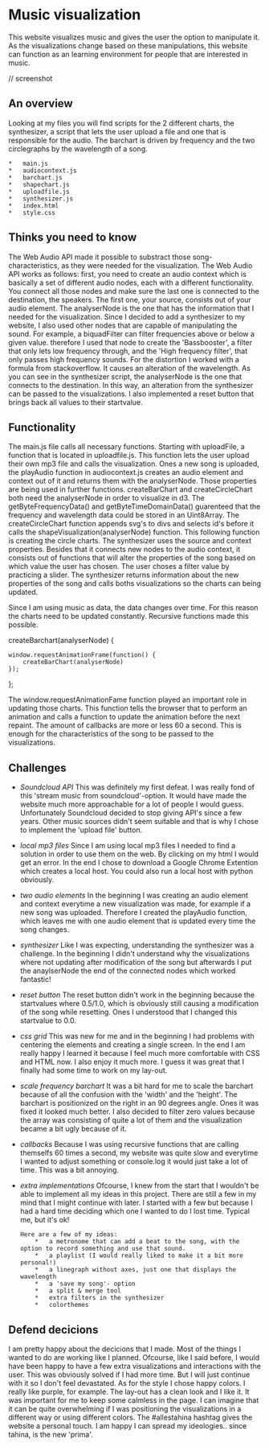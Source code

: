 # Music visualization
This website visualizes music and gives the user the option to manipulate it. As the visualizations change based on these manipulations, this website can function as an learning environment for people that are interested in music.

// screenshot

## An overview
Looking at my files you will find scripts for the 2 different charts, the synthesizer, a script that lets the user upload a file and one that is responsible for the audio. The barchart is driven by frequency and the two circlegraphs by the wavelength of a song.

	* 	main.js
	*	audiocontext.js
	* 	barchart.js
	* 	shapechart.js
	* 	uploadfile.js
	*	synthesizer.js
	*	index.html
	*	style.css

## Thinks you need to know 
The Web Audio API made it possible to substract those song-characteristics, as they were needed for the visualization. The Web Audio API works as follows: first, you need to create an audio context which is basically a set of different audio nodes, each with a different functionality. You connect all those nodes and make sure the last one is connected to the destination, the speakers. The first one, your source, consists out of your audio element. The analyserNode is the one that has the information that I needed for the visualization. Since I decided to add a synthesizer to my website, I also used other nodes that are capable of manipulating the sound. For example, a biquadFilter can filter frequencies above or below a given value. therefore I used that node to create the 'Bassbooster', a filter that only lets low frequency through, and the 'High frequency filter', that only passes high frequency sounds. For the distortion I worked with a formula from stackoverflow. It causes an alteration of the wavelength. As you can see in the synthesizer script, the analyserNode is the one that connects to the destination. In this way, an alteration from the synthesizer can be passed to the visualizations.
I also implemented a reset button that brings back all values to their startvalue.

## Functionality
The main.js file calls all necessary functions. Starting with uploadFile, a function that is located in uploadfile.js. This function lets the user upload their own mp3 file and calls the visualization. Ones a new song is uploaded, the playAudio function in audiocontext.js creates an audio element and context out of it and returns them with the analyserNode. Those properties are being used in further functions. createBarChart and createCircleChart both need the analyserNode in order to visualize in d3. The getByteFrequencyData() and getByteTimeDomainData() guarenteed that the frequency and wavelength data could be stored in an Uint8Array. The createCircleChart function appends svg's to divs and selects id's before it calls the shapeVisualization(analyserNode) function. This following function is creating the circle charts. The synthesizer uses the source and context properties. Besides that it connects new nodes to the audio context, it consists out of functions that will alter the properties of the song based on which value the user has chosen. The user choses a filter value by practicing a slider. The synthesizer returns information about the new properties of the song and calls boths visualizations so the charts can being updated.

Since I am using music as data, the data changes over time. For this reason the charts need to be updated constantly. Recursive functions 
made this possible.

createBarchart(analyserNode) {

	window.requestAnimationFrame(function() {
		createBarChart(analyserNode)
	});
};

The window.requestAnimationFame function played an important role in updating those charts. This function tells the browser that to perform an animation and calls a function to update the animation before the next repaint. The amount of callbacks are more or less 60 a second. This is enough for the characteristics of the song to be passed to the visualizations. 

## Challenges
*	*Soundcloud API*
	This was definitely my first defeat. I was really fond of this 'stream music from soundcloud'-option. It would have made the website much more approachable for a lot of people I would guess. Unfortunately Soundcloud decided to stop giving API's since a few years. Other music sources didn't seem suitable and that is why I chose to implement the 'upload file' button. 

*	*local mp3 files*
	Since I am using local mp3 files I needed to find a solution in order to use them on the web. By clicking on my html I would get an error. In the end I chose to download a Google Chrome Extention which creates a local host. You could also run a local host with python obviously.

*	*two audio elements*
	In the beginning I was creating an audio element and context everytime a new visualization was made, for example if a new song was uploaded. Therefore I created the playAudio function, which leaves me with one audio element that is updated every time the song changes. 
	
*	*synthesizer*
	Like I was expecting, understanding the synthesizer was a challenge. In the beginning I didn't understand why the visualizations where not updating after modification of the song but afterwards I put the anaylserNode the end of the connected nodes which worked fantastic! 

*	*reset button*
	The reset button didn't work in the beginning because the startvalues where 0.5/1.0, which is obviously still causing a modification of the song while resetting. Ones I understood that I changed this startvalue to 0.0. 

*	*css grid*
	This was new for me and in the beginning I had problems with centering the elements and creating a single screen. In the end I am really happy I learned it because I feel much more comfortable with CSS and HTML now. I also enjoy it much more. I guess it was great that I finally had some time to work on my lay-out. 

*	*scale frequency barchart*
	It was a bit hard for me to scale the barchart because of all the confusion with the 'width' and the 'height'. The barchart is positionized on the right in an 90 degrees angle. Ones it was fixed it looked much better. I also decided to filter zero values because the array was consisting of quite a lot of them and the visualization became a bit ugly because of it.

*	*callbacks*
	Because I was using recursive functions that are calling themselfs 60 times a second, my website was quite slow and everytime I wanted to adjust something or console.log it would just take a lot of time. This was a bit annoying. 

*	*extra implementations*
	Ofcourse, I knew from the start that I wouldn't be able to implement all my ideas in this project. There are still a few in my mind that I might continue with later. I started with a few but because I had a hard time deciding which one I wanted to do I lost time. Typical me, but it's ok!

		Here are a few of my ideas:
			*	a metronome that can add a beat to the song, with the option to record something and use that sound. 
			*	a playlist (I would really liked to make it a bit more personal!)
			*	a linegraph without axes, just one that displays the wavelength
			*	a 'save my song'- option
			*	a split & merge tool 
			*	extra filters in the synthesizer
			*	colorthemes

## Defend decicions 
I am pretty happy about the decicions that I made. Most of the things I wanted to do are working like I planned. Ofcourse, like I said before, I would have been happy to have a few extra visualizations and interactions with the user. This was obviously solved if I had more time. But I will just continue with it so I don't feel devastated. As for the style I chose happy colors. I really like purple, for example. The lay-out has a clean look and I like it. It was important for me to keep some calmless in the page. I can imagine that it can be quite overwhelming if I was positioning the visualizations in a different way or using different colors. The #allestahina hashtag gives the website a personal touch. I am happy I can spread my ideologies.. since tahina, is the new 'prima'.
